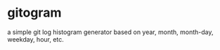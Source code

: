 gitogram
========

a simple git log histogram generator based on year, month, month-day, weekday, hour, etc.
